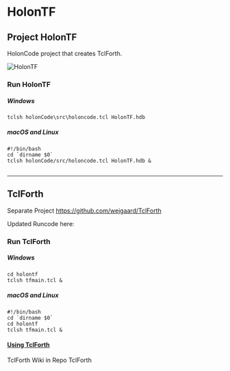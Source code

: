 # HolonTF



## Project HolonTF

HolonCode project that creates TclForth.

![HolonTF](https://www.holonforth.com/images/holontf2.png)



### Run HolonTF

##### Windows

```
tclsh holonCode\src\holoncode.tcl HolonTF.hdb
````
##### macOS and Linux

````
#!/bin/bash
cd `dirname $0` 
tclsh holonCode/src/holoncode.tcl HolonTF.hdb &


````

---



## TclForth

Separate Project  https://github.com/wejgaard/TclForth

Updated Runcode here:

### Run TclForth

##### Windows

```
cd holontf
tclsh tfmain.tcl &
````

##### macOS and Linux

````
#!/bin/bash
cd `dirname $0` 
cd holontf
tclsh tfmain.tcl &
````



#### [Using TclForth](https://github.com/wejgaard/TclForth/wiki)

TclForth Wiki in Repo TclForth



